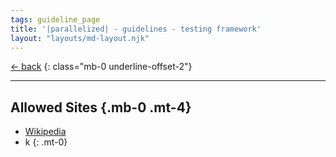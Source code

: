 ```yaml
---
tags: guideline_page
title: '|parallelized| - guidelines - testing framework'
layout: "layouts/md-layout.njk"
---
```

[&larr; back](/guidelines "Return to the guidelines page") {: class="mb-0 underline-offset-2"}

<hr class="mt-2 mb-2">

## Allowed Sites {.mb-0 .mt-4}
- [Wikipedia](https://www.wikipedia.org/)
- k
{: .mt-0}